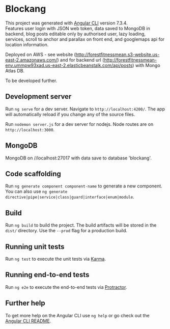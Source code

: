 # Blockang

This project was generated with [Angular CLI](https://github.com/angular/angular-cli) version 7.3.4.  
Features user login with JSON web token, data saved to MongoDB in backend, blog posts editable only by authorised user, lazy loading, services, scroll to anchor and parallax on front end, and googlemaps api for location information.  

Deployed on AWS - see website (http://forestfitnessmean.s3-website.us-east-2.amazonaws.com/) and for backend url (http://forestfitnessmean-env.ummpw93xad.us-east-2.elasticbeanstalk.com/api/posts) with Mongo Atlas DB.    

To be developed further.  

## Development server

Run `ng serve` for a dev server. Navigate to `http://localhost:4200/`. The app will automatically reload if you change any of the source files.

Run `nodemon server.js` for a dev server for nodejs.  Node routes are on `http://localhost:3000`.  

## MongoDB

MongoDB on //localhost:27017 with data save to database 'blockang'.  

## Code scaffolding

Run `ng generate component component-name` to generate a new component. You can also use `ng generate directive|pipe|service|class|guard|interface|enum|module`.

## Build

Run `ng build` to build the project. The build artifacts will be stored in the `dist/` directory. Use the `--prod` flag for a production build.

## Running unit tests

Run `ng test` to execute the unit tests via [Karma](https://karma-runner.github.io).

## Running end-to-end tests

Run `ng e2e` to execute the end-to-end tests via [Protractor](http://www.protractortest.org/).

## Further help

To get more help on the Angular CLI use `ng help` or go check out the [Angular CLI README](https://github.com/angular/angular-cli/blob/master/README.md).
